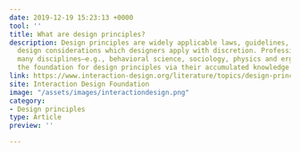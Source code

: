 ```yaml
---
date: 2019-12-19 15:23:13 +0000
tool: ''
title: What are design principles?
description: Design principles are widely applicable laws, guidelines, biases and
  design considerations which designers apply with discretion. Professionals from
  many disciplines—e.g., behavioral science, sociology, physics and ergonomics—provided
  the foundation for design principles via their accumulated knowledge and experience.
link: https://www.interaction-design.org/literature/topics/design-principles
site: Interaction Design Foundation
image: "/assets/images/interactiondesign.png"
category:
- Design principles
type: Article
preview: ''

---
```

